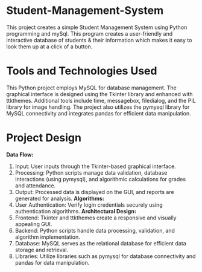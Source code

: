# Student-Management-System
This project creates a simple Student Management System using Python programming and mySql. This program creates a user-friendly and interactive database of students &amp; their information which makes it easy to look them up at a click of a button.

# Tools and Technologies Used
This Python project employs MySQL for database management. The graphical interface is designed using the Tkinter library and enhanced with ttkthemes. Additional tools include time, messagebox, filedialog, and the PIL library for image handling. The project also utilizes the pymysql library for MySQL connectivity and integrates pandas for efficient data manipulation.

# Project Design
**Data Flow:**
1.	Input: User inputs through the Tkinter-based graphical interface.
2.	Processing: Python scripts manage data validation, database interactions (using pymysql), and algorithmic calculations for grades and attendance.
3.	Output: Processed data is displayed on the GUI, and reports are generated for analysis.
**Algorithms:**
1.	User Authentication: Verify login credentials securely using authentication algorithms.
**Architectural Design:**
1.	Frontend: Tkinter and ttkthemes create a responsive and visually appealing GUI.
2.	Backend: Python scripts handle data processing, validation, and algorithm implementation.
3.	Database: MySQL serves as the relational database for efficient data storage and retrieval.
4.	Libraries: Utilize libraries such as pymysql for database connectivity and pandas for data manipulation.
